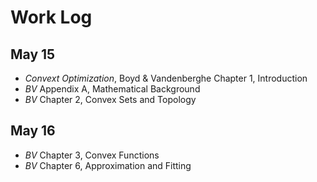 # Work Log

## May 15
- _Convext Optimization_, Boyd & Vandenberghe Chapter 1, Introduction
- _BV_ Appendix A, Mathematical Background
- _BV_ Chapter 2, Convex Sets and Topology

## May 16
- _BV_ Chapter 3, Convex Functions
- _BV_ Chapter 6, Approximation and Fitting
